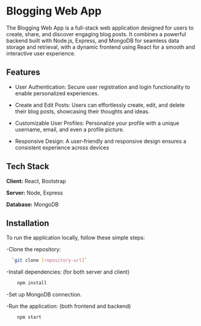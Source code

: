 
# Blogging Web App

The Blogging Web App is a full-stack web application designed for users to create, share, and discover engaging blog posts. It combines a powerful backend built with Node.js, Express, and MongoDB for seamless data storage and retrieval, with a dynamic frontend using React for a smooth and interactive user experience.

## Features

- User Authentication: Secure user registration and login functionality to enable personalized experiences.

- Create and Edit Posts: Users can effortlessly create, edit, and delete their blog posts, showcasing their thoughts and ideas.

- Customizable User Profiles: Personalize your profile with a unique username, email, and even a profile picture.

- Responsive Design: A user-friendly and responsive design ensures a consistent experience across devices


## Tech Stack

**Client:** React, Bootstrap

**Server:** Node, Express

**Database:** MongoDB


## Installation

To run the application locally, follow these simple steps:

-Clone the repository: 
```bash
  `git clone [repository-url]`
```

-Install dependencies: (for both server and client)
```bash
    npm install 
```

-Set up MongoDB connection.

-Run the application: (both frontend and backend)
```bash
    npm start  
```
